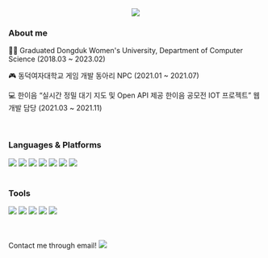 
<div align="center">
  <img src="https://capsule-render.vercel.app/api?type=waving&color=auto&height=200&section=header&text=SOJUNG%20LEE&fontSize=90" />
</div>


### About me
<div>
  <p> 👩‍🎓  Graduated Dongduk Women's University, Department of Computer Science (2018.03 ~ 2023.02) </p>
  <p> 🎮 동덕여자대학교 게임 개발 동아리 NPC  (2021.01 ~ 2021.07) </p> 
  <p> 💻 한이음 “실시간 정밀 대기 지도 및 Open API 제공 한이음 공모전 IOT 프로젝트” 웹 개발 담당 (2021.03 ~ 2021.11) </p>
</div>
<br>

### Languages & Platforms
<div>
  <img src="https://img.shields.io/badge/Java-007396?style=flat&logo=Java&logoColor=white" />
  <img src="https://img.shields.io/badge/JavaScript-F7DF1E?style=flat&logo=JavaScript&logoColor=white" />
  <img src="https://img.shields.io/badge/jQuery-0769AD?style=flat&logo=jQuery&logoColor=white" />
	<img src="https://img.shields.io/badge/C-A8B9CC?style=flat&logo=C&logoColor=white" />
  <img src="https://img.shields.io/badge/HTML5-E34F26?style=flat&logo=HTML5&logoColor=white" />
	<img src="https://img.shields.io/badge/CSS3-1572B6?style=flat&logo=CSS3&logoColor=white" />
  <img src="https://img.shields.io/badge/React-61DAFB?style=flat&logo=React&logoColor=white" />
</div>
<br>

### Tools 
<div>
  <img src="https://img.shields.io/badge/Eclipse IDE-2C2255?style=flat&logo=Eclipse IDE&logoColor=white" />
  <img src="https://img.shields.io/badge/Visual Studio Code-007ACC?style=flat&logo=Visual Studio Code&logoColor=white" />
  <img src="https://img.shields.io/badge/GitHub-181717?style=flat&logo=GitHub&logoColor=white" />
  <img src="https://img.shields.io/badge/Slack-4A154B?style=flat&logo=Slack&logoColor=white" />
  <img src="https://img.shields.io/badge/Android Studio-3DDC84?style=flat&logo=Android Studio&logoColor=white" />
</div> 

<br><br>
Contact me through email!
<a href="mailto:sojong1003@gmail.com" target="_blank"><img src="https://img.shields.io/badge/sojong1003@gmail.com-EA4335?style=flat&logo=Gmail&logoColor=white" /></a>


<!--
<img src="https://github-readme-stats.vercel.app/api/top-langs/?username=sojungleee&layout=compact"><br><br>
<img src="https://github-readme-stats.vercel.app/api?username=sojungleee&show_icons=true"> 
--!>
